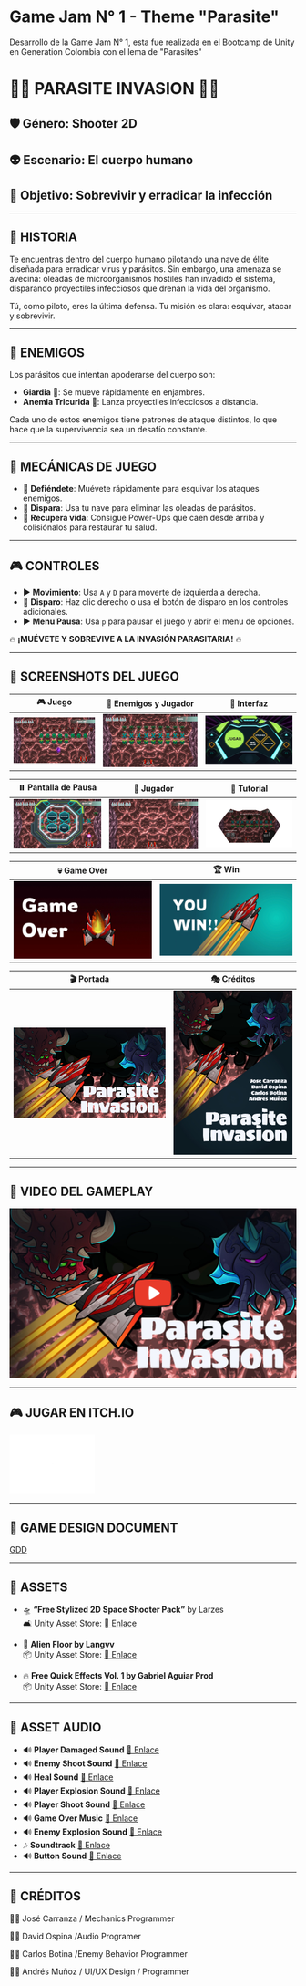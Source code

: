 # Game Jam N° 1 - Theme "Parasite"

Desarrollo de la Game Jam N° 1, esta fue realizada en el Bootcamp de Unity en Generation Colombia con el lema de "Parasites"

# 👾🦠 PARASITE INVASION 👾🦠

## 🛡️ Género: Shooter 2D

## 👽 Escenario: El cuerpo humano

## 🧫 Objetivo: Sobrevivir y erradicar la infección

---

## 🎯 HISTORIA

Te encuentras dentro del cuerpo humano pilotando una nave de élite diseñada para erradicar virus y parásitos. Sin embargo, una amenaza se avecina: oleadas de microorganismos hostiles han invadido el sistema, disparando proyectiles infecciosos que drenan la vida del organismo.

Tú, como piloto, eres la última defensa. Tu misión es clara: esquivar, atacar y sobrevivir.

---

## 🧀 ENEMIGOS

Los parásitos que intentan apoderarse del cuerpo son:

- **Giardia** 🐉: Se mueve rápidamente en enjambres.
- **Anemia Tricurida** 🧫: Lanza proyectiles infecciosos a distancia.

Cada uno de estos enemigos tiene patrones de ataque distintos, lo que hace que la supervivencia sea un desafío constante.

---

## 🔄 MECÁNICAS DE JUEGO

- 💪 **Defiéndete**: Muévete rápidamente para esquivar los ataques enemigos.
- 🔫 **Dispara**: Usa tu nave para eliminar las oleadas de parásitos.
- 🌟 **Recupera vida**: Consigue Power-Ups que caen desde arriba y colisiónalos para restaurar tu salud.

---

## 🎮 CONTROLES

- ▶️ **Movimiento**: Usa `A` y `D` para moverte de izquierda a derecha.
- 🎯 **Disparo**: Haz clic derecho o usa el botón de disparo en los controles adicionales.
- ▶️ **Menu Pausa**: Usa `p` para  pausar el juego y abrir el menu de opciones.

🔥 **¡MUÉVETE Y SOBREVIVE A LA INVASIÓN PARASITARIA!** 🔥


---

## 🌟 SCREENSHOTS DEL JUEGO

| 🎮 Juego | 🦠 Enemigos y Jugador | 🎨 Interfaz |
|------------|------------|------------|
| [![Juego](Assets/Images/Game.jpg)](Assets/Images/Game.jpg) | [![Enemigos y Jugador](Assets/Images/GameEnemiesPlayer.jpg)](Assets/Images/GameEnemiesPlayer.jpg) | [![Interfaz](Assets/Images/Interface.jpg)](Assets/Images/Interface.jpg) |

| ⏸️ Pantalla de Pausa | 🚀 Jugador | 📜 Tutorial |
|------------|------------|------------|
| [![Pausa](Assets/Images/PantallaPause.jpg)](Assets/Images/PantallaPause.jpg) | [![Jugador](Assets/Images/Player.jpg)](Assets/Images/Player.jpg) | [![Tutorial](Assets/Images/TutorialGame.png)](Assets/Images/TutorialGame.png) |

| 💀 Game Over | 🏆 Win |
|------------|------------|
| [![Game Over](Assets/Images/GameOver.jpg)](Assets/Images/GameOver.jpg) | [![Win](Assets/Images/Win.jpg)](Assets/Images/Win.jpg) |

| 🎬 Portada | 🎭 Créditos |
|------------|------------|
| [![Portada](Assets/Images/PortadaGame.jpg)](Assets/Images/PortadaGame.jpg) | [![Créditos](Assets/Images/Creditos.jpg)](Assets/Images/Creditos.jpg) |


---


## 🎥 VIDEO DEL GAMEPLAY  
<a href="https://youtu.be/6HRSl7Qfo3k" target="_blank">
  <img src="Assets/Images/PortadaGamePlay.png" alt="Video del Juego">
</a>



---


## 🎮 JUGAR EN ITCH.IO

<a href="https://josedavdmast3r.itch.io/parasite-invasion">
  <img src="Assets/Images/ItchioBlanco.png" alt="Jugar en Itch.io" width="150">
</a>

---

## 📄 GAME DESIGN DOCUMENT
[GDD](https://drive.google.com/file/d/1_lPIJgoPA0VRhZDt6Mm8xm-PuQ_Ec690/view)

---
## 🎨 ASSETS

- 🛸 **“Free Stylized 2D Space Shooter Pack”** by Larzes  
  🛋️ Unity Asset Store: [🔗 Enlace]()

- 🌌 **Alien Floor by Langvv**  
  📦 Unity Asset Store: [🔗 Enlace](https://assetstore.unity.com/packages/2d/textures-materials/alien-floor-6023)

- 🔥 **Free Quick Effects Vol. 1 by Gabriel Aguiar Prod**  
  📦 Unity Asset Store: [🔗 Enlace](https://assetstore.unity.com/packages/vfx/particles/free-quick-effects-vol-1-304424)

---

## 🎵 ASSET AUDIO

- 🔊 **Player Damaged Sound** [🔗 Enlace]()
- 🔊 **Enemy Shoot Sound** [🔗 Enlace]()
- 🔊 **Heal Sound** [🔗 Enlace]()
- 🔊 **Player Explosion Sound** [🔗 Enlace]()
- 🔊 **Player Shoot Sound** [🔗 Enlace]()
- 🔊 **Game Over Music** [🔗 Enlace]()
- 🔊 **Enemy Explosion Sound** [🔗 Enlace]()
- 🎶 **Soundtrack** [🔗 Enlace]()
- 🔊 **Button Sound** [🔗 Enlace]()



---

## 👥 CRÉDITOS

👨‍💻 José Carranza / Mechanics Programmer

👨‍💻 David Ospina /Audio Programer

👨‍💻 Carlos Botina /Enemy Behavior Programmer

👨‍💻 Andrés Muñoz / UI/UX Design / Programmer



